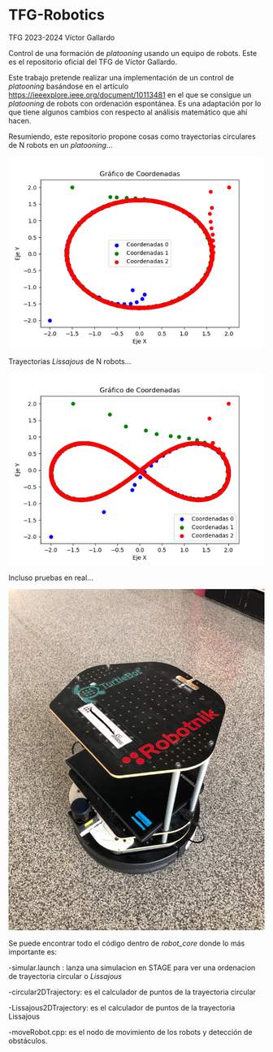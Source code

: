 # TFG-Robotics
TFG 2023-2024 Víctor Gallardo

Control de una formación  de *platooning* usando un equipo de robots.
 Este es el repositorio oficial del TFG de Víctor Gallardo.

Este trabajo pretende realizar una implementación de un control de *platooning* basándose en el artículo https://ieeexplore.ieee.org/document/10113481 en el que se consigue un *platooning* de robots con ordenación espontánea. Es una adaptación por lo que tiene algunos cambios
con respecto al análisis matemático que ahí hacen.

Resumiendo, este repositorio propone cosas como trayectorias circulares de N robots en un *platooning*...

![Imagen de trayectoria circular](https://github.com/viictorgallardo/TFG-Robotics/blob/main/catkin_ws/src/robot_core/assets/3NCirc-Trayec.png)

Trayectorias *Lissajous* de N robots...

![Imagen trayectoria *Lissajous*](https://github.com/viictorgallardo/TFG-Robotics/blob/main/catkin_ws/src/robot_core/assets/3NLiss-Trayec.png)

Incluso pruebas en real...

![Imagen Turtlebot](https://github.com/viictorgallardo/TFG-Robotics/blob/main/catkin_ws/src/robot_core/assets/Real-TurtleBot.jpeg)

Se puede encontrar todo el código dentro de *robot_core* donde lo más importante es:

-simular.launch : lanza una simulacion en STAGE para ver una ordenacion de trayectoria circular o *Lissajous*

-circular2DTrajectory: es el calculador de puntos de la trayectoria circular

-Lissajous2DTrajectory: es el calculador de puntos de la trayectoria Lissajous

-moveRobot.cpp: es el nodo de movimiento de los robots y detección de obstáculos.




